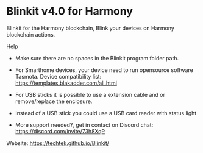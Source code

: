 # Blinkit v4.0 for Harmony
Blinkit for the Harmony blockchain, Blink your devices on Harmony blockchain actions.


Help

- Make sure there are no spaces in the Blinkit program folder path.

- For Smarthome devices, your device need to run opensource software Tasmota. Device compatibility list: https://templates.blakadder.com/all.html

- For USB sticks it is possible to use a extension cable and or remove/replace the enclosure.

- Instead of a USB stick you could use a USB card reader with status light

- More support needed?, get in contact on Discord chat: https://discord.com/invite/73h8XqP



Website: https://techtek.github.io/Blinkit/